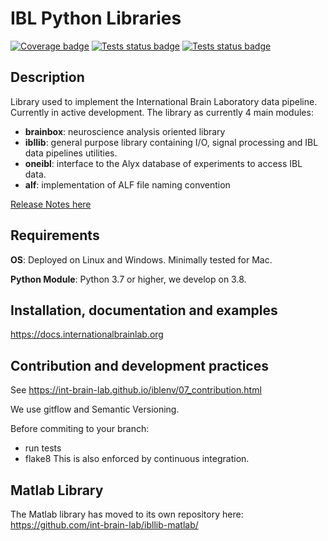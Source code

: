 # IBL Python Libraries 
[![Coverage badge](https://img.shields.io/endpoint.svg?url=https%3A%2F%2Fibllib.hooks.internationalbrainlab.org%2Fcoverage%2Fibllib%2Fmaster)](https://ibllib.hooks.internationalbrainlab.org/coverage/master) 
[![Tests status badge](https://img.shields.io/endpoint.svg?url=https%3A%2F%2Fibllib.hooks.internationalbrainlab.org%2Ftests%2Fibllib%2Fmaster)](https://ibllib.hooks.internationalbrainlab.org/logs/records/master)
[![Tests status badge](https://img.shields.io/endpoint?url=https%3A%2F%2Fibllib.hooks.internationalbrainlab.org%2Ftests%2Fibllib%2Fdevelop)](https://ibllib.hooks.internationalbrainlab.org/logs/records/develop)

## Description
Library used to implement the International Brain Laboratory data pipeline. Currently in active development.
The library as currently 4 main modules:
-   **brainbox**: neuroscience analysis oriented library
-   **ibllib**: general purpose library containing I/O, signal processing and IBL data pipelines utilities.
-   **oneibl**: interface to the Alyx database of experiments to access IBL data.
-   **alf**: implementation of ALF file naming convention

[Release Notes here](release_notes.md)

## Requirements
**OS**: Deployed on Linux and Windows. Minimally tested for Mac.

**Python Module**: Python 3.7 or higher, we develop on 3.8.

## Installation, documentation and examples
https://docs.internationalbrainlab.org


## Contribution and development practices
See https://int-brain-lab.github.io/iblenv/07_contribution.html

We use gitflow and Semantic Versioning.

Before commiting to your branch:
-   run tests
-   flake8
This is also enforced by continuous integration.


## Matlab Library
The Matlab library has moved to its own repository here: https://github.com/int-brain-lab/ibllib-matlab/
